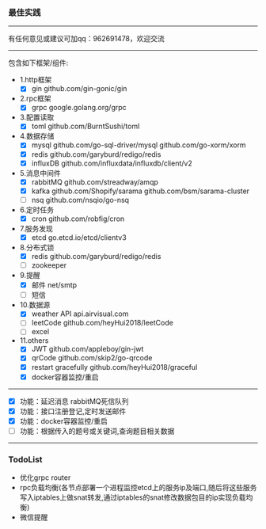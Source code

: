 ### 最佳实践

***
有任何意见或建议可加qq：962691478，欢迎交流

***
包含如下框架/组件:
* 1.http框架
    * [x] gin  github.com/gin-gonic/gin
* 2.rpc框架
    * [x] grpc google.golang.org/grpc
* 3.配置读取
    * [x] toml github.com/BurntSushi/toml
* 4.数据存储
    * [x] mysql github.com/go-sql-driver/mysql github.com/go-xorm/xorm
    * [x] redis github.com/garyburd/redigo/redis
    * [x] influxDB github.com/influxdata/influxdb/client/v2
* 5.消息中间件
    * [x] rabbitMQ github.com/streadway/amqp
    * [x] kafka github.com/Shopify/sarama github.com/bsm/sarama-cluster
    * [ ] nsq github.com/nsqio/go-nsq
* 6.定时任务
    * [x] cron github.com/robfig/cron
* 7.服务发现
    * [x] etcd go.etcd.io/etcd/clientv3
* 8.分布式锁
    * [x] redis github.com/garyburd/redigo/redis
    * [ ] zookeeper
* 9.提醒
    * [x] 邮件 net/smtp
    * [ ] 短信
* 10.数据源
    * [x] weather API api.airvisual.com
    * [ ] leetCode github.com/heyHui2018/leetCode
    * [ ] excel
* 11.others
    * [x] JWT github.com/appleboy/gin-jwt
    * [x] qrCode github.com/skip2/go-qrcode
    * [x] restart gracefully github.com/heyHui2018/graceful
    * [x] docker容器监控/重启

***
* [x] 功能：延迟消息 rabbitMQ死信队列
* [x] 功能：接口注册登记,定时发送邮件
* [x] 功能：docker容器监控/重启
* [ ] 功能：根据传入的题号或关键词,查询题目相关数据

***
### TodoList
* 优化grpc router
* rpc负载均衡(各节点部署一个进程监控etcd上的服务ip及端口,随后将这些服务写入iptables上做snat转发,通过iptables的snat修改数据包目的ip实现负载均衡)
* 微信提醒